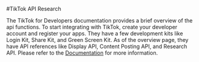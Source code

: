 #TikTok API Research

The TikTok for Developers documentation provides a brief overview of the api functions. To start integrating with TikTok, create your developer account and register your apps. They have a few development kits like Login Kit, Share Kit, and Green Screen Kit. As of the overview page, they have API references like Display API, Content Posting API, and Research API. Please refer to the [Documentation](https://developers.tiktok.com/doc/overview/) for more information.
